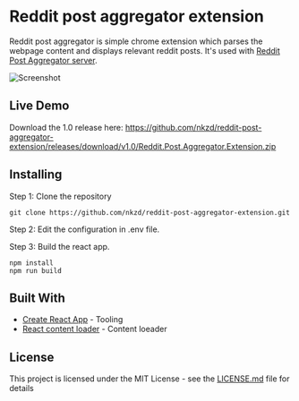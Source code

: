 # Reddit post aggregator extension

Reddit post aggregator is simple chrome extension which parses the webpage content and displays relevant reddit posts.
It's used with [Reddit Post Aggregator server](https://github.com/nkzd/reddit-post-aggregator-server).

![Screenshot](https://i.imgur.com/HYGNrz4.png)

## Live Demo

Download the 1.0 release here: https://github.com/nkzd/reddit-post-aggregator-extension/releases/download/v1.0/Reddit.Post.Aggregator.Extension.zip

## Installing

Step 1: Clone the repository

```
git clone https://github.com/nkzd/reddit-post-aggregator-extension.git
```

Step 2: Edit the configuration in .env file.

Step 3: Build the react app.

```
npm install
npm run build
```

## Built With

- [Create React App](https://github.com/facebook/create-react-app) - Tooling
- [React content loader](https://github.com/danilowoz/react-content-loader) - Content loeader

## License

This project is licensed under the MIT License - see the [LICENSE.md](LICENSE.md) file for details
